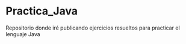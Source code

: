 # Practica_Java
Repositorio donde iré publicando ejercicios resueltos para practicar el lenguaje Java
